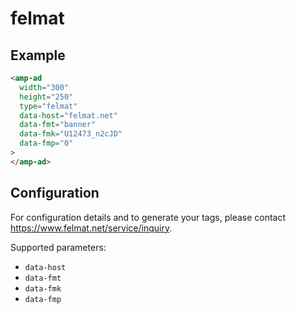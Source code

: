 <!---
Copyright 2016 The AMP HTML Authors. All Rights Reserved.

Licensed under the Apache License, Version 2.0 (the "License");
you may not use this file except in compliance with the License.
You may obtain a copy of the License at

      http://www.apache.org/licenses/LICENSE-2.0

Unless required by applicable law or agreed to in writing, software
distributed under the License is distributed on an "AS-IS" BASIS,
WITHOUT WARRANTIES OR CONDITIONS OF ANY KIND, either express or implied.
See the License for the specific language governing permissions and
limitations under the License.
-->

# felmat

## Example

```html
<amp-ad
  width="300"
  height="250"
  type="felmat"
  data-host="felmat.net"
  data-fmt="banner"
  data-fmk="U12473_n2cJD"
  data-fmp="0"
>
</amp-ad>
```

## Configuration

For configuration details and to generate your tags, please contact
https://www.felmat.net/service/inquiry.

Supported parameters:

- `data-host`
- `data-fmt`
- `data-fmk`
- `data-fmp`
